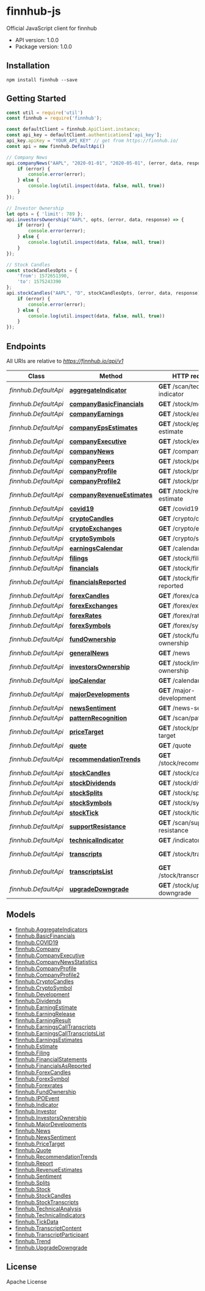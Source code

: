 # finnhub-js

Official JavaScript client for finnhub

- API version: 1.0.0
- Package version: 1.0.0

## Installation

```shell
npm install finnhub --save
```

## Getting Started

```javascript
const util = require('util')
const finnhub = require('finnhub');

const defaultClient = finnhub.ApiClient.instance;
const api_key = defaultClient.authentications['api_key'];
api_key.apiKey = "YOUR_API_KEY" // get from https://finnhub.io/
const api = new finnhub.DefaultApi()

// Company News
api.companyNews("AAPL", "2020-01-01", "2020-05-01", (error, data, response) => {
    if (error) {
        console.error(error);
    } else {
        console.log(util.inspect(data, false, null, true))
    }
});

// Investor Ownership
let opts = { 'limit': 789 };
api.investorsOwnership("AAPL", opts, (error, data, response) => {
    if (error) {
        console.error(error);
    } else {
        console.log(util.inspect(data, false, null, true))
    }
});

// Stock Candles
const stockCandlesOpts = {
    'from': 1572651390,
    'to': 1575243390
};
api.stockCandles("AAPL", "D", stockCandlesOpts, (error, data, response) => {
    if (error) {
        console.error(error);
    } else {
        console.log(util.inspect(data, false, null, true))
    }
});
```

## Endpoints

All URIs are relative to *https://finnhub.io/api/v1*

Class | Method | HTTP request | Description
------------ | ------------- | ------------- | -------------
*finnhub.DefaultApi* | [**aggregateIndicator**](docs/DefaultApi.md#aggregateIndicator) | **GET** /scan/technical-indicator | Aggregate Indicators
*finnhub.DefaultApi* | [**companyBasicFinancials**](docs/DefaultApi.md#companyBasicFinancials) | **GET** /stock/metric | Basic Financials
*finnhub.DefaultApi* | [**companyEarnings**](docs/DefaultApi.md#companyEarnings) | **GET** /stock/earnings | Earnings Surprises
*finnhub.DefaultApi* | [**companyEpsEstimates**](docs/DefaultApi.md#companyEpsEstimates) | **GET** /stock/eps-estimate | Earnings Estimates
*finnhub.DefaultApi* | [**companyExecutive**](docs/DefaultApi.md#companyExecutive) | **GET** /stock/executive | Company Executive
*finnhub.DefaultApi* | [**companyNews**](docs/DefaultApi.md#companyNews) | **GET** /company-news | Company News
*finnhub.DefaultApi* | [**companyPeers**](docs/DefaultApi.md#companyPeers) | **GET** /stock/peers | Peers
*finnhub.DefaultApi* | [**companyProfile**](docs/DefaultApi.md#companyProfile) | **GET** /stock/profile | Company Profile
*finnhub.DefaultApi* | [**companyProfile2**](docs/DefaultApi.md#companyProfile2) | **GET** /stock/profile2 | Company Profile 2
*finnhub.DefaultApi* | [**companyRevenueEstimates**](docs/DefaultApi.md#companyRevenueEstimates) | **GET** /stock/revenue-estimate | Revenue Estimates
*finnhub.DefaultApi* | [**covid19**](docs/DefaultApi.md#covid19) | **GET** /covid19/us | COVID-19
*finnhub.DefaultApi* | [**cryptoCandles**](docs/DefaultApi.md#cryptoCandles) | **GET** /crypto/candle | Crypto Candles
*finnhub.DefaultApi* | [**cryptoExchanges**](docs/DefaultApi.md#cryptoExchanges) | **GET** /crypto/exchange | Crypto Exchanges
*finnhub.DefaultApi* | [**cryptoSymbols**](docs/DefaultApi.md#cryptoSymbols) | **GET** /crypto/symbol | Crypto Symbol
*finnhub.DefaultApi* | [**earningsCalendar**](docs/DefaultApi.md#earningsCalendar) | **GET** /calendar/earnings | Earnings Calendar
*finnhub.DefaultApi* | [**filings**](docs/DefaultApi.md#filings) | **GET** /stock/filings | Filings
*finnhub.DefaultApi* | [**financials**](docs/DefaultApi.md#financials) | **GET** /stock/financials | Financial Statements
*finnhub.DefaultApi* | [**financialsReported**](docs/DefaultApi.md#financialsReported) | **GET** /stock/financials-reported | Financials As Reported
*finnhub.DefaultApi* | [**forexCandles**](docs/DefaultApi.md#forexCandles) | **GET** /forex/candle | Forex Candles
*finnhub.DefaultApi* | [**forexExchanges**](docs/DefaultApi.md#forexExchanges) | **GET** /forex/exchange | Forex Exchanges
*finnhub.DefaultApi* | [**forexRates**](docs/DefaultApi.md#forexRates) | **GET** /forex/rates | Forex rates
*finnhub.DefaultApi* | [**forexSymbols**](docs/DefaultApi.md#forexSymbols) | **GET** /forex/symbol | Forex Symbol
*finnhub.DefaultApi* | [**fundOwnership**](docs/DefaultApi.md#fundOwnership) | **GET** /stock/fund-ownership | Fund Ownership
*finnhub.DefaultApi* | [**generalNews**](docs/DefaultApi.md#generalNews) | **GET** /news | General News
*finnhub.DefaultApi* | [**investorsOwnership**](docs/DefaultApi.md#investorsOwnership) | **GET** /stock/investor-ownership | Investors Ownership
*finnhub.DefaultApi* | [**ipoCalendar**](docs/DefaultApi.md#ipoCalendar) | **GET** /calendar/ipo | IPO Calendar
*finnhub.DefaultApi* | [**majorDevelopments**](docs/DefaultApi.md#majorDevelopments) | **GET** /major-development | Major Developments
*finnhub.DefaultApi* | [**newsSentiment**](docs/DefaultApi.md#newsSentiment) | **GET** /news-sentiment | News Sentiment
*finnhub.DefaultApi* | [**patternRecognition**](docs/DefaultApi.md#patternRecognition) | **GET** /scan/pattern | Pattern Recognition
*finnhub.DefaultApi* | [**priceTarget**](docs/DefaultApi.md#priceTarget) | **GET** /stock/price-target | Price Target
*finnhub.DefaultApi* | [**quote**](docs/DefaultApi.md#quote) | **GET** /quote | Quote
*finnhub.DefaultApi* | [**recommendationTrends**](docs/DefaultApi.md#recommendationTrends) | **GET** /stock/recommendation | Recommendation Trends
*finnhub.DefaultApi* | [**stockCandles**](docs/DefaultApi.md#stockCandles) | **GET** /stock/candle | Stock Candles
*finnhub.DefaultApi* | [**stockDividends**](docs/DefaultApi.md#stockDividends) | **GET** /stock/dividend | Dividends
*finnhub.DefaultApi* | [**stockSplits**](docs/DefaultApi.md#stockSplits) | **GET** /stock/split | Splits
*finnhub.DefaultApi* | [**stockSymbols**](docs/DefaultApi.md#stockSymbols) | **GET** /stock/symbol | Stock Symbol
*finnhub.DefaultApi* | [**stockTick**](docs/DefaultApi.md#stockTick) | **GET** /stock/tick | Tick Data
*finnhub.DefaultApi* | [**supportResistance**](docs/DefaultApi.md#supportResistance) | **GET** /scan/support-resistance | Support/Resistance
*finnhub.DefaultApi* | [**technicalIndicator**](docs/DefaultApi.md#technicalIndicator) | **GET** /indicator | Technical Indicators
*finnhub.DefaultApi* | [**transcripts**](docs/DefaultApi.md#transcripts) | **GET** /stock/transcripts | Earnings Call Transcripts
*finnhub.DefaultApi* | [**transcriptsList**](docs/DefaultApi.md#transcriptsList) | **GET** /stock/transcripts/list | Earnings Call Transcripts List
*finnhub.DefaultApi* | [**upgradeDowngrade**](docs/DefaultApi.md#upgradeDowngrade) | **GET** /stock/upgrade-downgrade | Stock Upgrade/Downgrade


## Models

 - [finnhub.AggregateIndicators](docs/AggregateIndicators.md)
 - [finnhub.BasicFinancials](docs/BasicFinancials.md)
 - [finnhub.COVID19](docs/COVID19.md)
 - [finnhub.Company](docs/Company.md)
 - [finnhub.CompanyExecutive](docs/CompanyExecutive.md)
 - [finnhub.CompanyNewsStatistics](docs/CompanyNewsStatistics.md)
 - [finnhub.CompanyProfile](docs/CompanyProfile.md)
 - [finnhub.CompanyProfile2](docs/CompanyProfile2.md)
 - [finnhub.CryptoCandles](docs/CryptoCandles.md)
 - [finnhub.CryptoSymbol](docs/CryptoSymbol.md)
 - [finnhub.Development](docs/Development.md)
 - [finnhub.Dividends](docs/Dividends.md)
 - [finnhub.EarningEstimate](docs/EarningEstimate.md)
 - [finnhub.EarningRelease](docs/EarningRelease.md)
 - [finnhub.EarningResult](docs/EarningResult.md)
 - [finnhub.EarningsCallTranscripts](docs/EarningsCallTranscripts.md)
 - [finnhub.EarningsCallTranscriptsList](docs/EarningsCallTranscriptsList.md)
 - [finnhub.EarningsEstimates](docs/EarningsEstimates.md)
 - [finnhub.Estimate](docs/Estimate.md)
 - [finnhub.Filing](docs/Filing.md)
 - [finnhub.FinancialStatements](docs/FinancialStatements.md)
 - [finnhub.FinancialsAsReported](docs/FinancialsAsReported.md)
 - [finnhub.ForexCandles](docs/ForexCandles.md)
 - [finnhub.ForexSymbol](docs/ForexSymbol.md)
 - [finnhub.Forexrates](docs/Forexrates.md)
 - [finnhub.FundOwnership](docs/FundOwnership.md)
 - [finnhub.IPOEvent](docs/IPOEvent.md)
 - [finnhub.Indicator](docs/Indicator.md)
 - [finnhub.Investor](docs/Investor.md)
 - [finnhub.InvestorsOwnership](docs/InvestorsOwnership.md)
 - [finnhub.MajorDevelopments](docs/MajorDevelopments.md)
 - [finnhub.News](docs/News.md)
 - [finnhub.NewsSentiment](docs/NewsSentiment.md)
 - [finnhub.PriceTarget](docs/PriceTarget.md)
 - [finnhub.Quote](docs/Quote.md)
 - [finnhub.RecommendationTrends](docs/RecommendationTrends.md)
 - [finnhub.Report](docs/Report.md)
 - [finnhub.RevenueEstimates](docs/RevenueEstimates.md)
 - [finnhub.Sentiment](docs/Sentiment.md)
 - [finnhub.Splits](docs/Splits.md)
 - [finnhub.Stock](docs/Stock.md)
 - [finnhub.StockCandles](docs/StockCandles.md)
 - [finnhub.StockTranscripts](docs/StockTranscripts.md)
 - [finnhub.TechnicalAnalysis](docs/TechnicalAnalysis.md)
 - [finnhub.TechnicalIndicators](docs/TechnicalIndicators.md)
 - [finnhub.TickData](docs/TickData.md)
 - [finnhub.TranscriptContent](docs/TranscriptContent.md)
 - [finnhub.TranscriptParticipant](docs/TranscriptParticipant.md)
 - [finnhub.Trend](docs/Trend.md)
 - [finnhub.UpgradeDowngrade](docs/UpgradeDowngrade.md)


## License

Apache License
